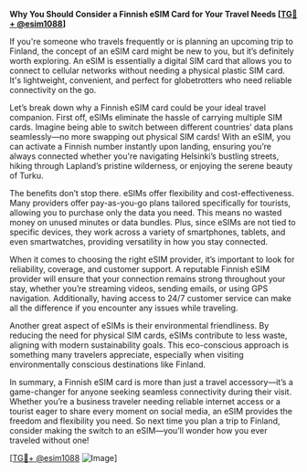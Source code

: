 **Why You Should Consider a Finnish eSIM Card for Your Travel Needs [[TG💪+ @esim1088](https://t.me/s/esim1088)]**

If you're someone who travels frequently or is planning an upcoming trip to Finland, the concept of an eSIM card might be new to you, but it’s definitely worth exploring. An eSIM is essentially a digital SIM card that allows you to connect to cellular networks without needing a physical plastic SIM card. It's lightweight, convenient, and perfect for globetrotters who need reliable connectivity on the go.

Let’s break down why a Finnish eSIM card could be your ideal travel companion. First off, eSIMs eliminate the hassle of carrying multiple SIM cards. Imagine being able to switch between different countries’ data plans seamlessly—no more swapping out physical SIM cards! With an eSIM, you can activate a Finnish number instantly upon landing, ensuring you’re always connected whether you're navigating Helsinki’s bustling streets, hiking through Lapland’s pristine wilderness, or enjoying the serene beauty of Turku.

The benefits don’t stop there. eSIMs offer flexibility and cost-effectiveness. Many providers offer pay-as-you-go plans tailored specifically for tourists, allowing you to purchase only the data you need. This means no wasted money on unused minutes or data bundles. Plus, since eSIMs are not tied to specific devices, they work across a variety of smartphones, tablets, and even smartwatches, providing versatility in how you stay connected.

When it comes to choosing the right eSIM provider, it’s important to look for reliability, coverage, and customer support. A reputable Finnish eSIM provider will ensure that your connection remains strong throughout your stay, whether you’re streaming videos, sending emails, or using GPS navigation. Additionally, having access to 24/7 customer service can make all the difference if you encounter any issues while traveling.

Another great aspect of eSIMs is their environmental friendliness. By reducing the need for physical SIM cards, eSIMs contribute to less waste, aligning with modern sustainability goals. This eco-conscious approach is something many travelers appreciate, especially when visiting environmentally conscious destinations like Finland.

In summary, a Finnish eSIM card is more than just a travel accessory—it’s a game-changer for anyone seeking seamless connectivity during their visit. Whether you’re a business traveler needing reliable internet access or a tourist eager to share every moment on social media, an eSIM provides the freedom and flexibility you need. So next time you plan a trip to Finland, consider making the switch to an eSIM—you’ll wonder how you ever traveled without one!

[[TG💪+ @esim1088](https://t.me/s/esim1088) ![Image](https://i.postimg.cc/Y0z9fWf4/image.png)]